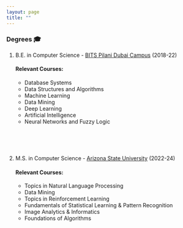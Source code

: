 ```yaml
---
layout: page
title: ""
---
```


### Degrees 🎓

1) B.E. in Computer Science - <a href="https://www.bits-pilani.ac.in/dubai/" target="_blank"> BITS Pilani Dubai Campus</a> (2018-22)
   #### Relevant Courses:
     * Database Systems
     * Data Structures and Algorithms
     * Machine Learning
     * Data Mining
     * Deep Learning
     * Artificial Intelligence
     * Neural Networks and Fuzzy Logic

<br><br><br>

2) M.S. in Computer Science - <a href="https://asu.edu" target="_blank"> Arizona State University</a> (2022-24)
   #### Relevant Courses:
     * Topics in Natural Language Processing
     * Data Mining
     * Topics in Reinforcement Learning
     * Fundamentals of Statistical Learning & Pattern Recognition
     * Image Analytics & Informatics
     * Foundations of Algorithms
